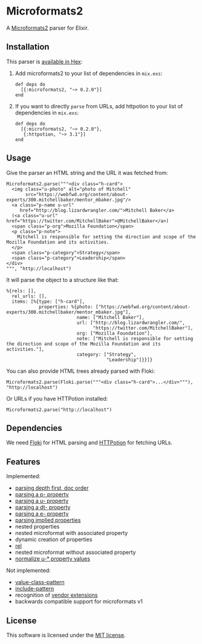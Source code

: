 # Microformats2

A [Microformats2](http://microformats.org/wiki/microformats-2) parser for Elixir.

## Installation

This parser is [available in Hex](https://hex.pm/packages/microformats2):

  1. Add microformats2 to your list of dependencies in `mix.exs`:

         def deps do
           [{:microformats2, "~> 0.2.0"}]
         end

  2. If you want to directly `parse` from URLs, add httpotion to your list of dependencies in `mix.exs`:

         def deps do
           [{:microformats2, "~> 0.2.0"},
            {:httpotion, "~> 3.1"}]
         end


## Usage

Give the parser an HTML string and the URL it was fetched from:

    Microformats2.parse("""<div class="h-card">
      <img class="u-photo" alt="photo of Mitchell"
           src="https://webfwd.org/content/about-experts/300.mitchellbaker/mentor_mbaker.jpg"/>
      <a class="p-name u-url"
         href="http://blog.lizardwrangler.com/">Mitchell Baker</a>
      (<a class="u-url" href="https://twitter.com/MitchellBaker">@MitchellBaker</a>)
      <span class="p-org">Mozilla Foundation</span>
      <p class="p-note">
        Mitchell is responsible for setting the direction and scope of the Mozilla Foundation and its activities.
      </p>
      <span class="p-category">Strategy</span>
      <span class="p-category">Leadership</span>
    </div>
    """, "http://localhost")

It will parse the object to a structure like that:

    %{rels: [],
      rel_urls: [],
      items: [%{type: ["h-card"],
                properties: %{photo: ["https://webfwd.org/content/about-experts/300.mitchellbaker/mentor_mbaker.jpg"],
                              name: ["Mitchell Baker"],
                              url: ["http://blog.lizardwrangler.com/",
                                    "https://twitter.com/MitchellBaker"],
                              org: ["Mozilla Foundation"],
                              note: ["Mitchell is responsible for setting the direction and scope of the Mozilla Foundation and its activities."],
                              category: ["Strategy",
                                         "Leadership"]}}]}

You can also provide HTML trees already parsed with Floki:

    Microformats2.parse(Floki.parse("""<div class="h-card">...</div>"""), "http://localhost")

Or URLs if you have HTTPotion installed:

    Microformats2.parse("http://localhost")

## Dependencies

We need [Floki](https://github.com/philss/floki) for HTML parsing and
[HTTPotion](https://github.com/myfreeweb/httpotion) for fetching URLs.

## Features

Implemented:

- [parsing depth first, doc order](http://microformats.org/wiki/microformats2-parsing#parse_a_document_for_microformats)
- [parsing a p- property](http://microformats.org/wiki/microformats2-parsing#parsing_a_p-_property)
- [parsing a u- property](http://microformats.org/wiki/microformats2-parsing#parsing_a_u-_property)
- [parsing a dt- property](http://microformats.org/wiki/microformats2-parsing#parsing_a_dt-_property)
- [parsing a e- property](http://microformats.org/wiki/microformats2-parsing#parsing_an_e-_property)
- [parsing implied properties](http://microformats.org/wiki/microformats-2-parsing#parsing_for_implied_properties)
- nested properties
- nested microformat with associated property
- dynamic creation of properties
- [rel](http://microformats.org/wiki/rel)
- nested microformat without associated property
- [normalize u-* property values](http://microformats.org/wiki/microformats2-parsing-faq#normalizing_u-.2A_property_values)

Not implemented:

- [value-class-pattern](http://microformats.org/wiki/value-class-pattern)
- [include-pattern](http://microformats.org/wiki/include-pattern)
- recognition of [vendor extensions](http://microformats.org/wiki/microformats2#VENDOR_EXTENSIONS)
- backwards compatible support for microformats v1

## License

This software is licensed under the [MIT license](https://choosealicense.com/licenses/mit/).
